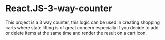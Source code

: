 # React.JS-3-way-counter
This project is a 3 way counter, this logic can be used in creating shopping carts where state lifting is of great concern especially if you decide to add or delete items at the same time and render the result on a cart icon.
